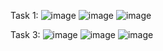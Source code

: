 Task 1:
![image](https://github.com/akasht2002/OIBSIP/assets/112693064/72fa307c-ae9c-4b8b-b1de-0b515bb98b19)
![image](https://github.com/akasht2002/OIBSIP/assets/112693064/333dfc6b-f82b-4c8d-8c4f-5715458683be)
![image](https://github.com/akasht2002/OIBSIP/assets/112693064/2c48c537-b471-47d7-8b51-41affc62203e)

Task 3:
![image](https://github.com/akasht2002/OIBSIP/assets/112693064/0bffc36c-8b1d-4538-a9ee-a36b5358b002)
![image](https://github.com/akasht2002/OIBSIP/assets/112693064/6f16e10d-c3e6-4781-b6a8-d3962ed871f8)
![image](https://github.com/akasht2002/OIBSIP/assets/112693064/df613ab6-52ff-41e2-8cef-08987772bbdb)

